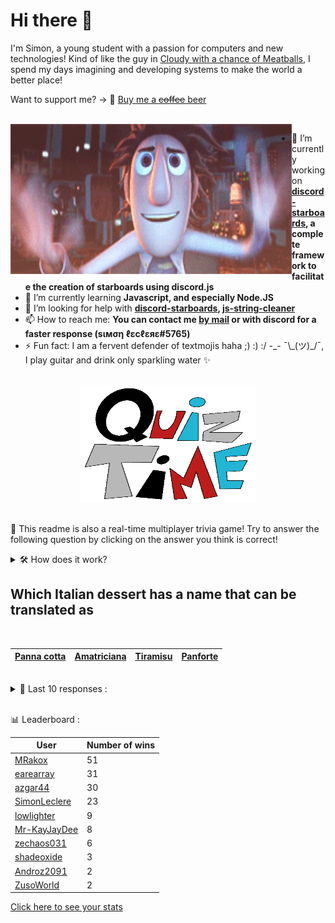 # Hi there 👋

I'm Simon, a young student with a passion for computers and new technologies!
Kind of like the guy in [Cloudy with a chance of Meatballs](https://www.youtube.com/watch?v=dQw4w9WgXcQ), I spend my days imagining and developing systems to make the world a better place!

Want to support me? -> 🍺 [Buy me a ~~coffee~~ beer](https://www.buymeacoffee.com/SimonLeclere)

<br>

<img width="450" height="240" src="./assets/cloudyWithAChanceOfMeatBalls.gif" align=left>

- 🔭 I’m currently working on **[discord-starboards](https://github.com/SimonLeclere/discord-starboards), a complete framework to facilitate the creation of starboards using discord.js**
- 🌱 I’m currently learning **Javascript, and especially Node.JS**
- 🤔 I’m looking for help with **[discord-starboards](https://github.com/SimonLeclere/discord-starboards), [js-string-cleaner](https://github.com/SimonLeclere/Js-String-Cleaner)**
- 📫 How to reach me: **You can contact me [by mail](mailto:simon-leclere@orange.fr) or with discord for a faster response (sιмση ℓεcℓεяε#5765)**
- ⚡ Fun fact: I am a fervent defender of textmojis haha ;) :) :/ -\_- ¯\\\_(ツ)\_/¯, I play guitar and drink only sparkling water ✨

<br>

<center><img width="280" height="187" src="./assets/quizTime.gif"></center>

<br>

🎲 This readme is also a real-time multiplayer trivia game! Try to answer the following question by clicking on the answer you think is correct!
<details>
  <summary>🛠️ How does it work?</summary>
  Each answer is a link to a pre-filled issue. When you press "Submit new issue", it triggers a Github action workflow that compares your answer with the correct answer, finds a new question and updates the readme.md file. Not bad huh?! This whole process only takes about 20 seconds!
</details>

## Which Italian dessert has a name that can be translated as 

<br>

| [Panna cotta](https://github.com/SimonLeclere/SimonLeclere/issues/new?title=quiz%7C581%7CPanna%20cotta&body=Just%20click%20'Submit%20new%20issue'.) | [Amatriciana](https://github.com/SimonLeclere/SimonLeclere/issues/new?title=quiz%7C581%7CAmatriciana&body=Just%20click%20'Submit%20new%20issue'.) | [Tiramisu](https://github.com/SimonLeclere/SimonLeclere/issues/new?title=quiz%7C581%7CTiramisu&body=Just%20click%20'Submit%20new%20issue'.) | [Panforte](https://github.com/SimonLeclere/SimonLeclere/issues/new?title=quiz%7C581%7CPanforte&body=Just%20click%20'Submit%20new%20issue'.) |
| - | - | - | - | 

<br>

<details>
  <summary>📒 Last 10 responses :</summary>

- **SimonLeclere** answered **Idai** to `Which cyclone caused more than three hundred deaths in Mozambique and Zimbabwe ?` (Good answer)
- **SimonLeclere** answered **She dies** to `What happens when a bee uses its notched sting to sting ?` (Good answer)
- **Lebyy** answered **78 times** to `How many times a second can a hummingbird flap its wings ?` (Good answer)
- **Lebyy** answered **78 times** to `How many times a second can a hummingbird flap its wings ?` (Good answer)
- **SimonLeclere** answered **78 times** to `How many times a second can a hummingbird flap its wings ?` (Good answer)
- **MRakox** answered **Panna cotta** to `Which Italian dessert has a name that can be translated as ` (Good answer)
- **zechaos031** answered **Mars and Venus** to `Our planet Earth is located between which other planets ?` (Good answer)
- **SimonLeclere** answered **Tracy** to `Which cyclone caused more than three hundred deaths in Mozambique and Zimbabwe ?` (Wrong answer)
- **SimonLeclere** answered **Hagrid** to `Who is the « Harry Potter » Saga of the Care of Magical Creatures ?` (Good answer)
- **SimonLeclere** answered **Rossignol** to `What species of birds still present in Europe gringotte, quiritte or trille ?` (Good answer)

</details>

<br>

📊 Leaderboard :

| User | Number of wins |
|-|-|
| [MRakox](https://github.com/MRakox) | 51 |
| [earearray](https://github.com/earearray) | 31 |
| [azgar44](https://github.com/azgar44) | 30 |
| [SimonLeclere](https://github.com/SimonLeclere) | 23 |
| [lowlighter](https://github.com/lowlighter) | 9 |
| [Mr-KayJayDee](https://github.com/Mr-KayJayDee) | 8 |
| [zechaos031](https://github.com/zechaos031) | 6 |
| [shadeoxide](https://github.com/shadeoxide) | 3 |
| [Androz2091](https://github.com/Androz2091) | 2 |
| [ZusoWorld](https://github.com/ZusoWorld) | 2 |

[Click here to see your stats](https://github.com/SimonLeclere/SimonLeclere/issues/new?title=MyStats&body=Just%20click%20%27Submit%20new%20issue%27.)
